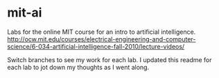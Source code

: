 # mit-ai
Labs for the online MIT course for an intro to artificial intelligence. http://ocw.mit.edu/courses/electrical-engineering-and-computer-science/6-034-artificial-intelligence-fall-2010/lecture-videos/

Switch branches to see my work for each lab. I updated this readme for each lab to jot down my thoughts as I went along.
